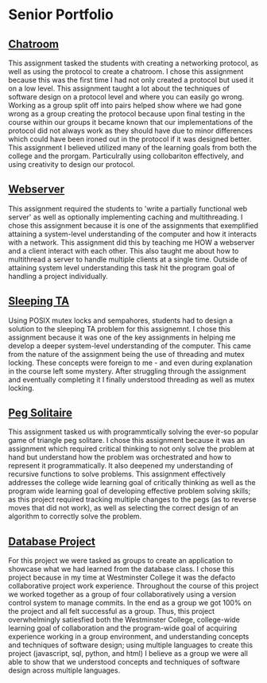 # Senior Portfolio

## [Chatroom](https://github.com/C-Moore21/SeniorPortfolio/tree/master/Chatroom)

This assignment tasked the students with creating a networking protocol, as well as using the protocol to create a chatroom. I chose this assignment because this was the first time I had not only created a protocol but used it on a low level. This assignment taught a lot about the techniques of software design on a protocol level and where you can easily go wrong. Working as a group split off into pairs helped show where we had gone wrong as a group creating the protocol because upon final testing in the course within our groups it became known that our implementations of the protocol did not always work as they should have due to minor differences which could have been ironed out in the protocol if it was designed better. This assignment I believed utilized many of the learning goals from both the college and the prorgam. Particulrally using collobariton effectively, and using creativity to design our protocol.

## [Webserver](https://github.com/C-Moore21/SeniorPortfolio/tree/master/webserver)

This assignment required the students to 'write a partially functional web server' as well as optionally implementing caching and multithreading. I chose this assignment because it is one of the assignments that exemplified attaining a system-level understanding of the computer and how it interacts with a network. This assignment did this by teaching me HOW a webserver and a client interact with each other. This also taught me about how to multithread a server to handle multiple clients at a single time. Outside of attaining system level understanding this task hit the program goal of handling a project individually. 

## [Sleeping TA](https://github.com/C-Moore21/SeniorPortfolio/tree/master/sleepingta/src)

Using POSIX mutex locks and sempahores, students had to design a solution to the sleeping TA problem for this assignemnt. I chose this assignment because it was one of the key assignments in helping me develop a deeper system-level understanding of the computer. This came from the nature of the assignment being the use of threading and mutex locking. These concepts were foreign to me - and even during explanation in the course left some mystery. After struggling through the assignment and eventually completing it I finally understood threading as well as mutex locking.

## [Peg Solitaire](https://github.com/C-Moore21/SeniorPortfolio/tree/master/peg_solitare)

This assignment tasked us with programmtically solving the ever-so popular game of triangle peg solitare. I chose this assignment because it was an assignment which required critical thinking to not only solve the problem at hand but understand how the problem was orchestrated and how to represent it programmatically. It also deepened my understanding of recursive functions to solve problems. This assignment effectively addresses the college wide learning goal of critically thinking as well as the program wide learning goal of developing effective problem solving skills; as this project required tracking multiple changes to the pegs (as to reverse moves that did not work), as well as selecting the correct design of an algorithm to correctly solve the problem.

## [Database Project](https://github.com/C-Moore21/SeniorPortfolio/tree/master/db_project/HopToIt-master)

For this project we were tasked as groups to create an application to showcase what we had learned from the database class. I chose this project because in my time at Westminster College it was the defacto collaborative project work experience. Throughout the course of this project we worked together as a group of four collaboratively using a version control system to manage commits. In the end as a group we got 100% on the project and all felt successful as a group. Thus, this project overwhelmingly satiesfied both the Westminster College, college-wide learning goal of collaboration and the program-wide goal of acquiring experience working in a group environment, and understanding concepts and techniques of software design; using multiple languages to create this project (javascript, sql, python, and html) I believe as a group we were all able to show that we understood concepts and techniques of software design across multiple languages. 


